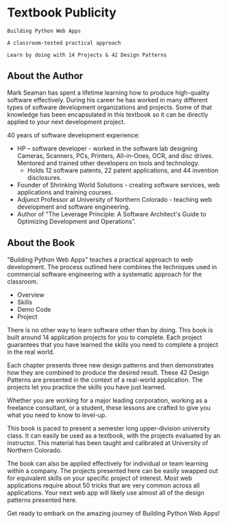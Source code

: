 # Textbook Publicity

    Building Python Web Apps
    
    A classroom-tested practical approach

    Learn by doing with 14 Projects & 42 Design Patterns


## About the Author

Mark Seaman has spent a lifetime learning how to produce high-quality 
software effectively. During his career he has worked in many different 
types of software development organizations and projects. Some of that 
knowledge has been encapsulated in this textbook so it can be directly 
applied to your next development project.

40 years of software development experience:
* HP – software developer - worked in the software lab designing Cameras, 
Scanners, PCs, Printers, All-in-Ones, OCR, and disc drives. Mentored and 
trained other developers on tools and technology. 
    * Holds 12 software patents, 22 patent applications, and 44 invention disclosures.
* Founder of Shrinking World Solutions - creating software services, web applications and training courses.
* Adjunct Professor at University of Northern Colorado - teaching web development and software engineering. 
* Author of "The Leverage Principle: A Software Architect's Guide to Optimizing Development and Operations”. 



## About the Book

"Building Python Web Apps" teaches a practical approach to web development.
The process outlined here combines the techniques used in commercial software
engineering with a systematic approach for the classroom.
* Overview
* Skills
* Demo Code
* Project

There is no other way to learn software other than by doing. This book is 
built around 14 application projects for you to complete. Each project 
guarantees that you have learned the skills you need to complete a project
in the real world.

Each chapter presents three new design patterns and then demonstrates how
they are combined to produce the desired result. These 42 Design Patterns
are presented in the context of a real-world application. The projects let
you practice the skills you have just learned.

Whether you are working for a major leading corporation, working as a freelance
consultant, or a student, these lessons are crafted to give you
what you need to know to level-up.

This book is paced to present a semester long upper-division university class.
It can easily be used as a textbook, with the projects evaluated by an 
instructor. This material has been taught and calibrated at University of
Northern Colorado.

The book can also be applied effectively for individual or team learning within a company. The
projects presented here can be easily swapped out for equivalent skills on your specific project of
interest.  Most web applications require about 50 tricks that are very common across all
applications. Your next web app will likely use almost all of the design patterns presented here.

Get ready to embark on the amazing journey of Building Python Web Apps!

